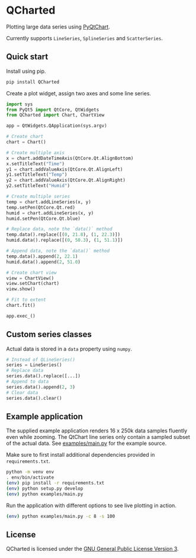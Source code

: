 # QCharted

Plotting large data series using [PyQtChart](https://www.riverbankcomputing.com/software/pyqtchart/intro).

Currently supports `LineSeries`, `SplineSeries` and `ScatterSeries`.

## Quick start

Install using pip.

```bash
pip install QCharted
```

Create a plot widget, assign two axes and some line series.

```python
import sys
from PyQt5 import QtCore, QtWidgets
from QCharted import Chart, ChartView

app = QtWidgets.QApplication(sys.argv)

# Create chart
chart = Chart()

# Create multiple axis
x = chart.addDateTimeAxis(QtCore.Qt.AlignBottom)
x.setTitleText("Time")
y1 = chart.addValueAxis(QtCore.Qt.AlignLeft)
y1.setTitleText("Temp")
y2 = chart.addValueAxis(QtCore.Qt.AlignRight)
y2.setTitleText("Humid")

# Create multiple series
temp = chart.addLineSeries(x, y)
temp.setPen(QtCore.Qt.red)
humid = chart.addLineSeries(x, y)
humid.setPen(QtCore.Qt.blue)

# Replace data, note the `data()` method
temp.data().replace([(0, 21.8), (1, 22.3)])
humid.data().replace([(0, 50.3), (1, 51.1)])

# Append data, note the `data()` method
temp.data().append(2, 22.1)
humid.data().append(2, 51.0)

# Create chart view
view = ChartView()
view.setChart(chart)
view.show()

# Fit to extent
chart.fit()

app.exec_()
```

## Custom series classes

Actual data is stored in a `data` property using `numpy`.

```python
# Instead of QLineSeries()
series = LineSeries()
# Replace data
series.data().replace([...])
# Append to data
series.data().append(2, 3)
# Clear data
series.data().clear()
```


## Example application

The supplied example application renders 16 x 250k data samples fluently even while
zooming. The QtChart line series only contain a sampled subset of the actual data. See
[examples/main.py](/examples/main.py) for the example source.

Make sure to first install additional dependencies provided in `requirements.txt`.

```bash
python -m venv env
. env/bin/activate
(env) pip install -r requirements.txt
(env) python setup.py develop
(env) python examples/main.py
```

Run the application with different options to see live plotting in action.

```bash
(env) python examples/main.py -c 8 -s 100
```

## License

QCharted is licensed under the [GNU General Public License Version 3](/LICENSE).
